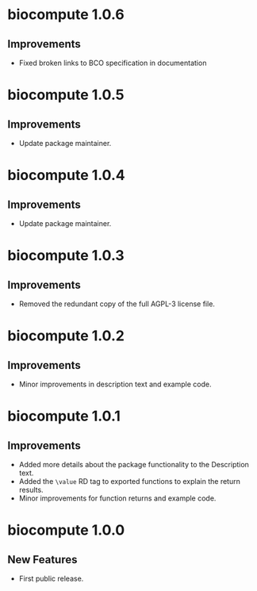 # biocompute 1.0.6

## Improvements

- Fixed broken links to BCO specification in documentation

# biocompute 1.0.5

## Improvements

- Update package maintainer.

# biocompute 1.0.4

## Improvements

- Update package maintainer.

# biocompute 1.0.3

## Improvements

- Removed the redundant copy of the full AGPL-3 license file.

# biocompute 1.0.2

## Improvements

- Minor improvements in description text and example code.

# biocompute 1.0.1

## Improvements

- Added more details about the package functionality to the Description text.
- Added the `\value` RD tag to exported functions to explain the return results.
- Minor improvements for function returns and example code.

# biocompute 1.0.0

## New Features

- First public release.

